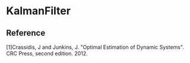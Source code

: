 # KalmanFilter

## Reference
[1]Crassidis, J and Junkins, J. "Optimal Estimation of Dynamic Systems". CRC Press, second edition. 2012.
